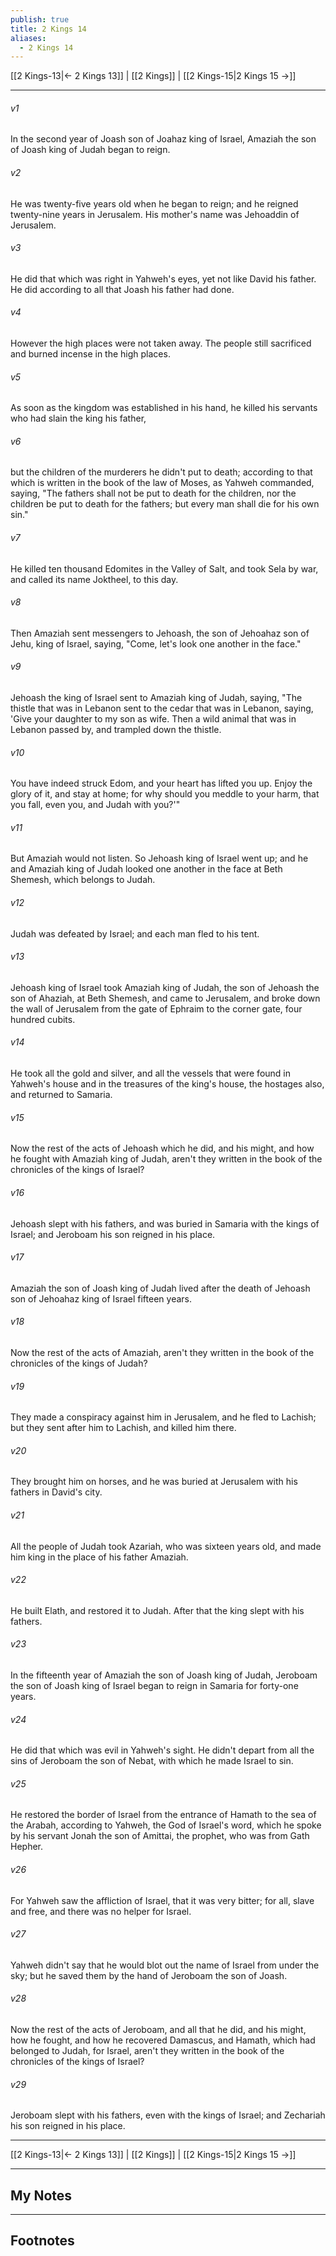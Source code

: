 ```yaml
---
publish: true
title: 2 Kings 14
aliases:
  - 2 Kings 14
---
```


[[2 Kings-13|← 2 Kings 13]] | [[2 Kings]] | [[2 Kings-15|2 Kings 15 →]]
***



###### v1 
In the second year of Joash son of Joahaz king of Israel, Amaziah the son of Joash king of Judah began to reign. 

###### v2 
He was twenty-five years old when he began to reign; and he reigned twenty-nine years in Jerusalem. His mother's name was Jehoaddin of Jerusalem. 

###### v3 
He did that which was right in Yahweh's eyes, yet not like David his father. He did according to all that Joash his father had done. 

###### v4 
However the high places were not taken away. The people still sacrificed and burned incense in the high places. 

###### v5 
As soon as the kingdom was established in his hand, he killed his servants who had slain the king his father, 

###### v6 
but the children of the murderers he didn't put to death; according to that which is written in the book of the law of Moses, as Yahweh commanded, saying, "The fathers shall not be put to death for the children, nor the children be put to death for the fathers; but every man shall die for his own sin." 

###### v7 
He killed ten thousand Edomites in the Valley of Salt, and took Sela by war, and called its name Joktheel, to this day. 

###### v8 
Then Amaziah sent messengers to Jehoash, the son of Jehoahaz son of Jehu, king of Israel, saying, "Come, let's look one another in the face." 

###### v9 
Jehoash the king of Israel sent to Amaziah king of Judah, saying, "The thistle that was in Lebanon sent to the cedar that was in Lebanon, saying, 'Give your daughter to my son as wife. Then a wild animal that was in Lebanon passed by, and trampled down the thistle. 

###### v10 
You have indeed struck Edom, and your heart has lifted you up. Enjoy the glory of it, and stay at home; for why should you meddle to your harm, that you fall, even you, and Judah with you?'" 

###### v11 
But Amaziah would not listen. So Jehoash king of Israel went up; and he and Amaziah king of Judah looked one another in the face at Beth Shemesh, which belongs to Judah. 

###### v12 
Judah was defeated by Israel; and each man fled to his tent. 

###### v13 
Jehoash king of Israel took Amaziah king of Judah, the son of Jehoash the son of Ahaziah, at Beth Shemesh, and came to Jerusalem, and broke down the wall of Jerusalem from the gate of Ephraim to the corner gate, four hundred cubits. 

###### v14 
He took all the gold and silver, and all the vessels that were found in Yahweh's house and in the treasures of the king's house, the hostages also, and returned to Samaria. 

###### v15 
Now the rest of the acts of Jehoash which he did, and his might, and how he fought with Amaziah king of Judah, aren't they written in the book of the chronicles of the kings of Israel? 

###### v16 
Jehoash slept with his fathers, and was buried in Samaria with the kings of Israel; and Jeroboam his son reigned in his place. 

###### v17 
Amaziah the son of Joash king of Judah lived after the death of Jehoash son of Jehoahaz king of Israel fifteen years. 

###### v18 
Now the rest of the acts of Amaziah, aren't they written in the book of the chronicles of the kings of Judah? 

###### v19 
They made a conspiracy against him in Jerusalem, and he fled to Lachish; but they sent after him to Lachish, and killed him there. 

###### v20 
They brought him on horses, and he was buried at Jerusalem with his fathers in David's city. 

###### v21 
All the people of Judah took Azariah, who was sixteen years old, and made him king in the place of his father Amaziah. 

###### v22 
He built Elath, and restored it to Judah. After that the king slept with his fathers. 

###### v23 
In the fifteenth year of Amaziah the son of Joash king of Judah, Jeroboam the son of Joash king of Israel began to reign in Samaria for forty-one years. 

###### v24 
He did that which was evil in Yahweh's sight. He didn't depart from all the sins of Jeroboam the son of Nebat, with which he made Israel to sin. 

###### v25 
He restored the border of Israel from the entrance of Hamath to the sea of the Arabah, according to Yahweh, the God of Israel's word, which he spoke by his servant Jonah the son of Amittai, the prophet, who was from Gath Hepher. 

###### v26 
For Yahweh saw the affliction of Israel, that it was very bitter; for all, slave and free, and there was no helper for Israel. 

###### v27 
Yahweh didn't say that he would blot out the name of Israel from under the sky; but he saved them by the hand of Jeroboam the son of Joash. 

###### v28 
Now the rest of the acts of Jeroboam, and all that he did, and his might, how he fought, and how he recovered Damascus, and Hamath, which had belonged to Judah, for Israel, aren't they written in the book of the chronicles of the kings of Israel? 

###### v29 
Jeroboam slept with his fathers, even with the kings of Israel; and Zechariah his son reigned in his place.

***
[[2 Kings-13|← 2 Kings 13]] | [[2 Kings]] | [[2 Kings-15|2 Kings 15 →]]

---
## My Notes

---
## Footnotes